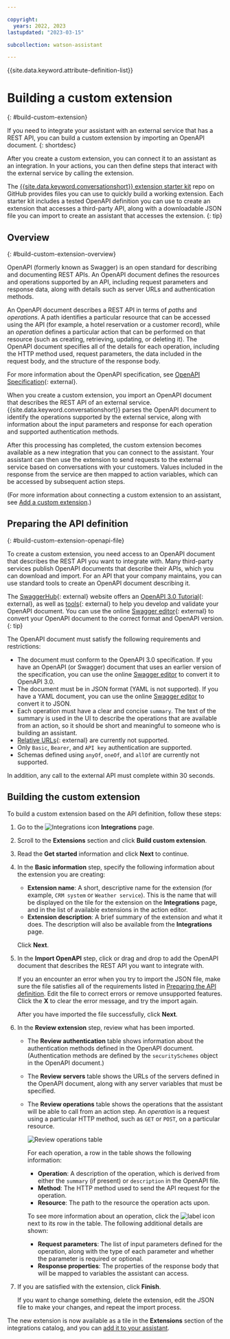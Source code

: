 ```yaml
---

copyright:
  years: 2022, 2023
lastupdated: "2023-03-15"

subcollection: watson-assistant

---
```


{{site.data.keyword.attribute-definition-list}}

# Building a custom extension
{: #build-custom-extension}

If you need to integrate your assistant with an external service that has a REST API, you can build a custom extension by importing an OpenAPI document.
{: shortdesc}

After you create a custom extension, you can connect it to an assistant as an integration. In your actions, you can then define steps that interact with the external service by calling the extension.

The [{{site.data.keyword.conversationshort}} extension starter kit](https://github.com/watson-developer-cloud/assistant-toolkit/tree/master/integrations/extensions) repo on GitHub provides files you can use to quickly build a working extension. Each starter kit includes a tested OpenAPI definition you can use to create an extension that accesses a third-party API, along with a downloadable JSON file you can import to create an assistant that accesses the extension.
{: tip}

## Overview
{: #build-custom-extension-overview}

OpenAPI (formerly known as Swagger) is an open standard for describing and documenting REST APIs. An OpenAPI document defines the resources and operations supported by an API, including request parameters and response data, along with details such as server URLs and authentication methods.

An OpenAPI document describes a REST API in terms of _paths_ and _operations_. A path identifies a particular resource that can be accessed using the API (for example, a hotel reservation or a customer record), while an _operation_ defines a particular action that can be performed on that resource (such as creating, retrieving, updating, or deleting it). The OpenAPI document specifies all of the details for each operation, including the HTTP method used, request parameters, the data included in the request body, and the structure of the response body.

For more information about the OpenAPI specification, see [OpenAPI Specification](https://swagger.io/specification/){: external}.

When you create a custom extension, you import an OpenAPI document that describes the REST API of an external service. {{site.data.keyword.conversationshort}} parses the OpenAPI document to identify the operations supported by the external service, along with information about the input parameters and response for each operation and supported authentication methods.

After this processing has completed, the custom extension becomes available as a new integration that you can connect to the assistant. Your assistant can then use the extension to send requests to the external service based on conversations with your customers. Values included in the response from the service are then mapped to action variables, which can be accessed by subsequent action steps.

(For more information about connecting a custom extension to an assistant, see [Add a custom extension](/docs/watson-assistant?topic=watson-assistant-add-custom-extension).)

## Preparing the API definition
{: #build-custom-extension-openapi-file}

To create a custom extension, you need access to an OpenAPI document that describes the REST API you want to integrate with. Many third-party services publish OpenAPI documents that describe their APIs, which you can download and import. For an API that your company maintains, you can use standard tools to create an OpenAPI document describing it.

The [SwaggerHub](https://swagger.io/tools/swaggerhub/){: external} website offers an [OpenAPI 3.0 Tutorial](https://support.smartbear.com/swaggerhub/docs/tutorials/openapi-3-tutorial.html){: external}, as well as [tools](https://swagger.io/tools/){: external} to help you develop and validate your OpenAPI document. You can use the online [Swagger editor](https://editor.swagger.io/){: external} to convert your OpenAPI document to the correct format and OpenAPI version.
{: tip}

The OpenAPI document must satisfy the following requirements and restrictions:

- The document must conform to the OpenAPI 3.0 specification. If you have an OpenAPI (or Swagger) document that uses an earlier version of the specification, you can use the online [Swagger editor](https://editor.swagger.io/) to convert it to OpenAPI 3.0.
- The document must be in JSON format (YAML is not supported). If you have a YAML document, you can use the online [Swagger editor](https://editor.swagger.io/) to convert it to JSON.
- Each operation must have a clear and concise `summary`. The text of the summary is used in the UI to describe the operations that are available from an action, so it should be short and meaningful to someone who is building an assistant.
- [Relative URLs](https://swagger.io/docs/specification/api-host-and-base-path/#relative-urls){: external} are currently not supported.
- Only `Basic`, `Bearer`, and `API key` authentication are supported.
- Schemas defined using `anyOf`, `oneOf`, and `allOf` are currently not supported.

In addition, any call to the external API must complete within 30 seconds.

## Building the custom extension

To build a custom extension based on the API definition, follow these steps:

1. Go to the ![Integrations icon](images/integrations-icon.png) **Integrations** page.

1. Scroll to the **Extensions** section and click **Build custom extension**.

1. Read the **Get started** information and click **Next** to continue.

1. In the **Basic information** step, specify the following information about the extension you are creating:

    - **Extension name**: A short, descriptive name for the extension (for example, `CRM system` or `Weather service`). This is the name that will be displayed on the tile for the extension on the **Integrations** page, and in the list of available extensions in the action editor.
    - **Extension description**: A brief summary of the extension and what it does. The description will also be available from the **Integrations** page.

    Click **Next**.

1. In the **Import OpenAPI** step, click or drag and drop to add the OpenAPI document that describes the REST API you want to integrate with.

    If you an encounter an error when you try to import the JSON file, make sure the file satisfies all of the requirements listed in [Preparing the API definition](##build-custom-extension-openapi-file). Edit the file to correct errors or remove unsupported features. Click the **X** to clear the error message, and try the import again.

    After you have imported the file successfully, click **Next**.

1. In the **Review extension** step, review what has been imported.

    - The **Review authentication** table shows information about the authentication methods defined in the OpenAPI document. (Authentication methods are defined by the `securitySchemes` object in the OpenAPI document.)

    - The **Review servers** table shows the URLs of the servers defined in the OpenAPI document, along with any server variables that must be specified.

    - The **Review operations** table shows the operations that the assistant will be able to call from an action step. An _operation_ is a request using a particular HTTP method, such as `GET` or `POST`, on a particular resource.

        ![Review operations table](images/extension-review-operations.png)

        For each operation, a row in the table shows the following information:

        - **Operation**: A description of the operation, which is derived from either the `summary` (if present) or `description` in the OpenAPI file.
        - **Method**: The HTTP method used to send the API request for the operation.
        - **Resource**: The path to the resource the operation acts upon.

        To see more information about an operation, click the ![label](images/twistie.png) icon next to its row in the table. The following additional details are shown:

        - **Request parameters**: The list of input parameters defined for the operation, along with the type of each parameter and whether the parameter is required or optional.
        - **Response properties**: The properties of the response body that will be mapped to variables the assistant can access.

1. If you are satisfied with the extension, click **Finish**.

    If you want to change something, delete the extension, edit the JSON file to make your changes, and repeat the import process.

The new extension is now available as a tile in the **Extensions** section of the integrations catalog, and you can [add it to your assistant](/docs/watson-assistant?topic=watson-assistant-add-custom-extension).
